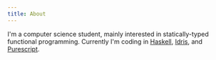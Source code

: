 ```yaml
---
title: About
---
```

I'm a computer science student, mainly interested in statically-typed functional programming. Currently I'm coding in [Haskell](http://haskell.org), [Idris](http://idris-lang.org), and [Purescript](http://purescript.org).
